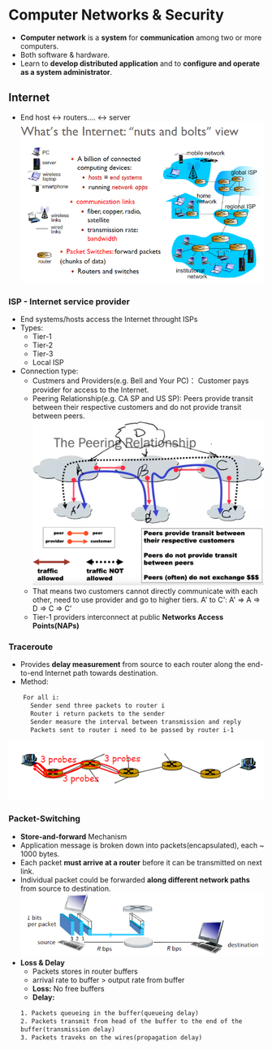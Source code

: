 # Computer Networks & Security
- **Computer network** is a **system** for **communication** among two or more computers.
- Both software & hardware.
- Learn to **develop distributed application** and to **configure and operate as a system administrator**.

## Internet
- End host <-> routers.... <-> server
<img src="nuts.png"></img>

### ISP - Internet service provider
- End systems/hosts access the Internet throught ISPs
- Types:
  - Tier-1
  - Tier-2
  - Tier-3
  - Local ISP
- Connection type:
  - Custmers and Providers(e.g. Bell and Your PC)： Customer pays provider for access to the Internet.
  - Peering Relationship(e.g. CA SP and US SP): Peers provide transit between their respective customers and do not provide transit between peers. 
<img src="connection.png"></img>
  - That means two customers cannot directly communicate with each other, need to use provider and go to higher tiers.
A' to C': A' => A => D => C => C'
  - Tier-1 providers interconnect at public **Networks Access Points(NAPs)**

### Traceroute
- Provides **delay measurement** from source to each router along the end-to-end Internet path towards destination.
- Method:
``` 
    For all i:
      Sender send three packets to router i
      Router i return packets to the sender
      Sender measure the interval between transmission and reply
      Packets sent to router i need to be passed by router i-1
 ```
<img src="traceroute.png"></img>

### Packet-Switching
- **Store-and-forward** Mechanism
- Application message is broken down into packets(encapsulated), each ~ 1000 bytes.
- Each packet **must arrive at a router** before it can be transmitted on next link.
- Individual packet could be forwarded **along different network paths** from source to destination.
<img src="packets.png"></img>
- **Loss & Delay**
  - Packets stores in router buffers
  - arrival rate to buffer > output rate from buffer
  - **Loss:** No free buffers
  - **Delay:** 
  ```
  1. Packets queueing in the buffer(queueing delay)
  2. Packets transmit from head of the buffer to the end of the buffer(transmission delay)
  3. Packets traveks on the wires(propagation delay)
  ```
